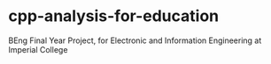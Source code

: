 # cpp-analysis-for-education
BEng Final Year Project, for Electronic and Information Engineering at Imperial College
